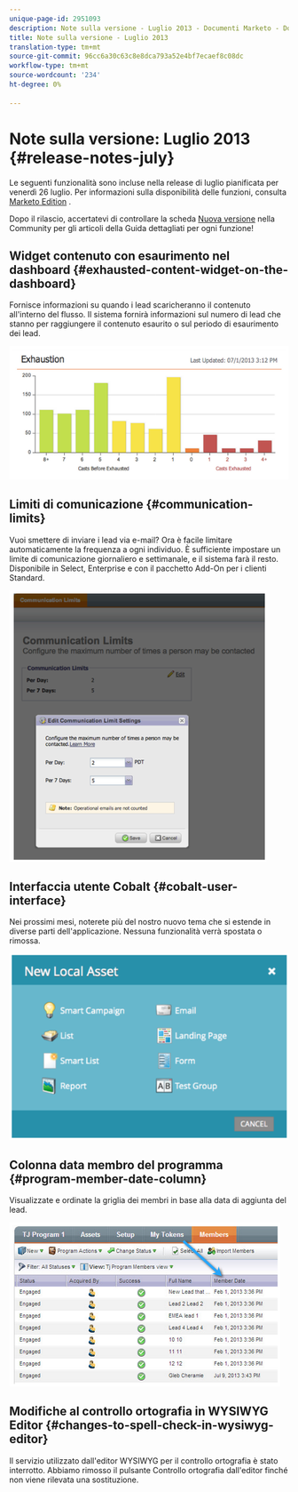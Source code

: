 ```yaml
---
unique-page-id: 2951093
description: Note sulla versione - Luglio 2013 - Documenti Marketo - Documentazione prodotto
title: Note sulla versione - Luglio 2013
translation-type: tm+mt
source-git-commit: 96cc6a30c63c8e8dca793a52e4bf7ecaef8c08dc
workflow-type: tm+mt
source-wordcount: '234'
ht-degree: 0%

---
```



# Note sulla versione: Luglio 2013 {#release-notes-july}

Le seguenti funzionalità sono incluse nella release di luglio pianificata per venerdì 26 luglio.  Per informazioni sulla disponibilità delle funzioni, consulta [Marketo Edition](http://docs.marketo.com/display/docs/assets/pricing.php) .

Dopo il rilascio, accertatevi di controllare la scheda [Nuova versione](release-notes-december-2013.md) nella Community per gli articoli della Guida dettagliati per ogni funzione!

## Widget contenuto con esaurimento nel dashboard {#exhausted-content-widget-on-the-dashboard}

Fornisce informazioni su quando i lead scaricheranno il contenuto all&#39;interno del flusso. Il sistema fornirà informazioni sul numero di lead che stanno per raggiungere il contenuto esaurito o sul periodo di esaurimento dei lead.

![](assets/image2014-9-22-16-3a30-3a50.png)

## Limiti di comunicazione {#communication-limits}

Vuoi smettere di inviare i lead via e-mail? Ora è facile limitare automaticamente la frequenza a ogni individuo. È sufficiente impostare un limite di comunicazione giornaliero e settimanale, e il sistema farà il resto. Disponibile in Select, Enterprise e con il pacchetto Add-On per i clienti Standard.

![](assets/image2014-9-22-16-3a31-3a13.png)

## Interfaccia utente Cobalt {#cobalt-user-interface}

Nei prossimi mesi, noterete più del nostro nuovo tema che si estende in diverse parti dell&#39;applicazione. Nessuna funzionalità verrà spostata o rimossa.

![](assets/image2014-9-22-16-3a31-3a42.png)

## Colonna data membro del programma {#program-member-date-column}

Visualizzate e ordinate la griglia dei membri in base alla data di aggiunta del lead.

![](assets/image2014-9-22-16-3a32-3a1.png)

## Modifiche al controllo ortografia in WYSIWYG Editor {#changes-to-spell-check-in-wysiwyg-editor}

Il servizio utilizzato dall&#39;editor WYSIWYG per il controllo ortografia è stato interrotto. Abbiamo rimosso il pulsante Controllo ortografia dall&#39;editor finché non viene rilevata una sostituzione.

